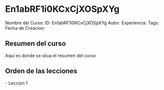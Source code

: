 # En1abRF1i0KCxCjXOSpXYg

Nombre del Curso:
ID: En1abRF1i0KCxCjXOSpXYg
Autor:
Experiencia:
Tags:
Fecha de Creacion:

## Resumen del curso
Aquí es donde se situa el resumen del curso


## Orden de las lecciones
<tbody>
  <tr>- Leccion 1</tr>
</tbody>


